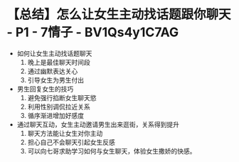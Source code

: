 # 【总结】怎么让女生主动找话题跟你聊天 - P1 - 7情子 - BV1Qs4y1C7AG

-   如何让女生主动找话题聊天
    1.  晚上是最佳聊天时间段
    2.  通过幽默表达关心
    3.  引导女生为男生付出
-   男生回复女生的技巧
    1.  避免强行掐断女生聊天慾
    2.  利用性别调侃拉近关系
    3.  循序渐进增加好感度
-   通过聊天互动，女生主动邀请男生出来逛街，关系得到提升
    1.  聊天方法能让女生对你主动
    2.  担心自己不会聊天引起女生反感
    3.  可以向七哥求助学习如何与女生聊天，体验女生撒娇的快感。